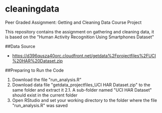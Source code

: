 # cleaningdata
Peer Graded Assignment: Getting and Cleaning Data Course Project

This repository contains the assignment on gathering and cleaning data, it is based on the "Human Activity Recognition Using Smartphones Dataset"

##Data Source
* https://d396qusza40orc.cloudfront.net/getdata%2Fprojectfiles%2FUCI%20HAR%20Dataset.zip

##Preparing to Run the Code
1. Download the file "run_analysis.R"
2. Download data file "getdata_projectfiles_UCI HAR Dataset.zip" to the same folder and extract it
2.1. A sub-folder named "UCI HAR Dataset" should exist in the current folder
3. Open RStudio and set your working directory to the folder where the file "run_analysis.R" was saved



